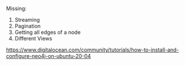 Missing:
1. Streaming
2. Pagination
3. Getting all edges of a node
4. Different Views

https://www.digitalocean.com/community/tutorials/how-to-install-and-configure-neo4j-on-ubuntu-20-04
